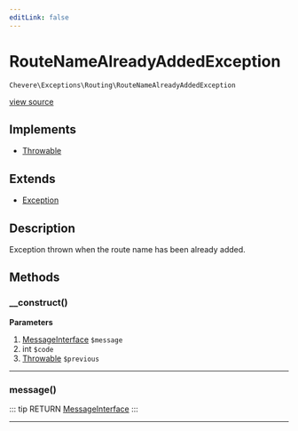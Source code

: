 ```yaml
---
editLink: false
---
```


# RouteNameAlreadyAddedException

`Chevere\Exceptions\Routing\RouteNameAlreadyAddedException`

[view source](https://github.com/chevere/chevere/blob/master/exceptions/Routing/RouteNameAlreadyAddedException.php)

## Implements

- [Throwable](https://www.php.net/manual/class.throwable)

## Extends

- [Exception](../Core/Exception.md)

## Description

Exception thrown when the route name has been already added.

## Methods

### __construct()

**Parameters**

1. [MessageInterface](../../Interfaces/Message/MessageInterface.md) `$message`
2. int `$code`
3. [Throwable](https://www.php.net/manual/class.throwable) `$previous`

---

### message()

::: tip RETURN
[MessageInterface](../../Interfaces/Message/MessageInterface.md)
:::

---

